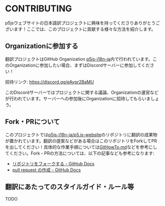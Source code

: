 # CONTRIBUTING

p5jsウェブサイトの日本語訳プロジェクトに興味を持ってくださりありがとうございます！ここでは、このプロジェクトに貢献する様々な方法を紹介します。

## Organizationに参加する

翻訳プロジェクトはGitHub Organization [p5js-i18n-ja](https://github.com/p5js-i18n-ja)内で行われています。このOrganizationに参加したい場合、まずはDiscordサーバーに参加してください！

招待リンク: https://discord.gg/eAypr2BaMU

このDiscordサーバーではプロジェクトに関する議論、Organizationの運営などが行われています。サーバーへの参加後にOrganizationに招待してもらいましょう。

## Fork・PRについて

このプロジェクトでは[p5js-i18n-ja/p5.js-website](https://github.com/p5js-i18n-ja/p5.js-website)のリポジトリに翻訳の成果物が置かれています。翻訳の提案などがある場合はこのリポジトリをForkしてPRを出してください！具体的な作業手順については[GitHowTo.md](./GitHowTo.md)などを参考にしてください。Fork・PRの方法については、以下の記事なども参考になります:

- [リポジトリをフォークする - GitHub Docs](https://docs.github.com/ja/get-started/quickstart/fork-a-repo)
- [pull request の作成 - GitHub Docs](https://docs.github.com/ja/pull-requests/collaborating-with-pull-requests/proposing-changes-to-your-work-with-pull-requests/creating-a-pull-request)

## 翻訳にあたってのスタイルガイド・ルール等

TODO
